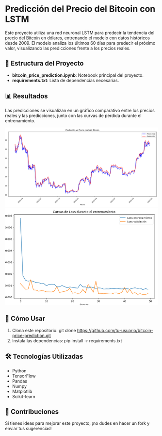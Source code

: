 # Predicción del Precio del Bitcoin con LSTM

Este proyecto utiliza una red neuronal LSTM para predecir la tendencia del precio del Bitcoin en dólares, entrenando el modelo con datos históricos desde 2009. El modelo analiza los últimos 60 días para predecir el próximo valor, visualizando las predicciones frente a los precios reales.

## 📂 Estructura del Proyecto
- **bitcoin_price_prediction.ipynb**: Notebook principal del proyecto.
- **requirements.txt**: Lista de dependencias necesarias.

## 📊 Resultados
Las predicciones se visualizan en un gráfico comparativo entre los precios reales y las predicciones, junto con las curvas de pérdida durante el entrenamiento.

![Predicción vs Precio Real](Imagenes/2.PNG)
![Curva de Pérdidas](Imagenes/1.PNG)

## 🚀 Cómo Usar
1. Clona este repositorio: git clone https://github.com/tu-usuario/bitcoin-price-prediction.git
2. Instala las dependencias: pip install -r requirements.txt

## 🛠️ Tecnologías Utilizadas
- Python
- TensorFlow
- Pandas
- Numpy
- Matplotlib
- Scikit-learn

## 🤝 Contribuciones
Si tienes ideas para mejorar este proyecto, ¡no dudes en hacer un fork y enviar tus sugerencias!

